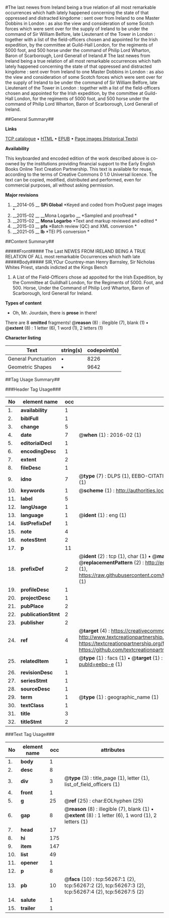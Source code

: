 #The last newes from Ireland being a true relation of all most remarkable occurrences which hath lately happened concerning the state of that oppressed and distracted kingdome : sent over from Ireland to one Master Dobbins in London : as also the view and consideration of some Scotch forces which were sent over for the supply of Ireland to be under the command of Sir William Belfore, late Lieutenant of the Tower in London : together with a list of the field-officers chosen and appointed for the Irish expedition, by the committee at Guild-Hall London, for the regiments of 5000 foot, and 500 horse under the command of Philip Lord Wharton, Baron of Scarborough, Lord Generall of Ireland.#
The last newes from Ireland being a true relation of all most remarkable occurrences which hath lately happened concerning the state of that oppressed and distracted kingdome : sent over from Ireland to one Master Dobbins in London : as also the view and consideration of some Scotch forces which were sent over for the supply of Ireland to be under the command of Sir William Belfore, late Lieutenant of the Tower in London : together with a list of the field-officers chosen and appointed for the Irish expedition, by the committee at Guild-Hall London, for the regiments of 5000 foot, and 500 horse under the command of Philip Lord Wharton, Baron of Scarborough, Lord Generall of Ireland.

##General Summary##

**Links**

[TCP catalogue](http://www.ota.ox.ac.uk/tcp/)  • 
[HTML](http://tei.it.ox.ac.uk/tcp/Texts-HTML/free/A49/A49640.html)  • 
[EPUB](http://tei.it.ox.ac.uk/tcp/Texts-EPUB/free/A49/A49640.epub) • 
[Page images (Historical Texts)](https://historicaltexts.jisc.ac.uk/eebo-12210072e)

**Availability**

This keyboarded and encoded edition of the work described above is co-owned by the
    institutions providing financial support to the Early English Books Online Text Creation
    Partnership. This text is available for reuse, according to the terms of  Creative Commons 0 1.0 Universal
    licence. The text can be copied, modified, distributed and performed, even for commercial
    purposes, all without asking permission.

**Major revisions**

1. __2014-05 __ __SPi Global__ *Keyed and coded from ProQuest page images *
1. __2015-02 __ __Mona Logarbo __ *Sampled and proofread *
1. __2015-02 __ __Mona Logarbo__ *Text and markup reviewed and edited *
1. __2015-03 __ __pfs__ *Batch review (QC) and XML conversion *
1. __2021-05 __ __lb__ *TEI P5 conversion *

##Content Summary##

#####Front#####
The Last NEWES FROM IRELAND BEING A TRUE RELATION OF ALL most remarkable Occurrences which hath late
#####Body#####
SIR,YOur Countrey-man Henry Barnsley, Sir Nicholas Whites Priest, stands indicted at the Kings Bench
1. A List of the Field-Officers chose ad appoited for the Irish Expedition, by the Committee at Guildhall London, for the Regiments of 5000. Foot, and 500. Horse, Under the Command of Philip Lord Wharton, Baron of Scarborough, lord Generall for Ireland.

**Types of content**

  * Oh, Mr. Jourdain, there is **prose** in there!

There are 8 **omitted** fragments! 
 @__reason__ (8) : illegible (7), blank (1)  •  @__extent__ (8) : 1 letter (6), 1 word (1), 2 letters (1)

**Character listing**


|Text|string(s)|codepoint(s)|
|---|---|---|
|General Punctuation|•|8226|
|Geometric Shapes|▪|9642|

##Tag Usage Summary##

###Header Tag Usage###

|No|element name|occ|attributes|
|---|---|---|---|
|1.|__availability__|1||
|2.|__biblFull__|1||
|3.|__change__|5||
|4.|__date__|7| @__when__ (1) : 2016-02 (1)|
|5.|__editorialDecl__|1||
|6.|__encodingDesc__|1||
|7.|__extent__|2||
|8.|__fileDesc__|1||
|9.|__idno__|7| @__type__ (7) : DLPS (1), EEBO-CITATION (1), VID (1), EEBO-PROQUEST (1), STC (2), OCLC (1)|
|10.|__keywords__|1| @__scheme__ (1) : http://authorities.loc.gov/ (1)|
|11.|__label__|5||
|12.|__langUsage__|1||
|13.|__language__|1| @__ident__ (1) : eng (1)|
|14.|__listPrefixDef__|1||
|15.|__note__|4||
|16.|__notesStmt__|2||
|17.|__p__|11||
|18.|__prefixDef__|2| @__ident__ (2) : tcp (1), char (1)  •  @__matchPattern__ (2) : ([0-9\-]+):([0-9IVX]+) (1), (.+) (1)  •  @__replacementPattern__ (2) : http://eebo.chadwyck.com/downloadtiff?vid=$1&page=$2 (1), https://raw.githubusercontent.com/textcreationpartnership/Texts/master/tcpchars.xml#$1 (1)|
|19.|__profileDesc__|1||
|20.|__projectDesc__|1||
|21.|__pubPlace__|2||
|22.|__publicationStmt__|2||
|23.|__publisher__|2||
|24.|__ref__|4| @__target__ (4) : https://creativecommons.org/publicdomain/zero/1.0/ (1), http://www.textcreationpartnership.org/docs/. (1), https://textcreationpartnership.org/faq/#faq05 (1), https://github.com/textcreationpartnership (1)|
|25.|__relatedItem__|1| @__type__ (1) : facs (1)  •  @__target__ (1) : https://data.historicaltexts.jisc.ac.uk/view?pubId=eebo-e (1)|
|26.|__revisionDesc__|1||
|27.|__seriesStmt__|1||
|28.|__sourceDesc__|1||
|29.|__term__|1| @__type__ (1) : geographic_name (1)|
|30.|__textClass__|1||
|31.|__title__|3||
|32.|__titleStmt__|2||


###Text Tag Usage###

|No|element name|occ|attributes|
|---|---|---|---|
|1.|__body__|1||
|2.|__desc__|8||
|3.|__div__|3| @__type__ (3) : title_page (1), letter (1), list_of_field_officers (1)|
|4.|__front__|1||
|5.|__g__|25| @__ref__ (25) : char:EOLhyphen (25)|
|6.|__gap__|8| @__reason__ (8) : illegible (7), blank (1)  •  @__extent__ (8) : 1 letter (6), 1 word (1), 2 letters (1)|
|7.|__head__|17||
|8.|__hi__|175||
|9.|__item__|147||
|10.|__list__|49||
|11.|__opener__|1||
|12.|__p__|8||
|13.|__pb__|10| @__facs__ (10) : tcp:56267:1 (2), tcp:56267:2 (2), tcp:56267:3 (2), tcp:56267:4 (2), tcp:56267:5 (2)|
|14.|__salute__|1||
|15.|__trailer__|1||
